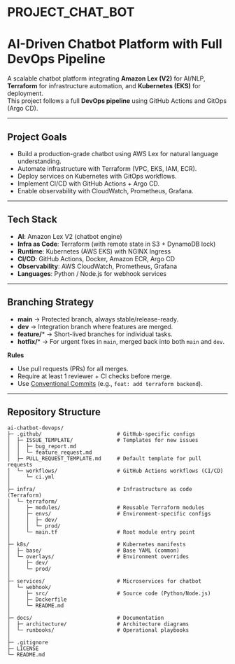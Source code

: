 # PROJECT_CHAT_BOT
# AI-Driven Chatbot Platform with Full DevOps Pipeline

A scalable chatbot platform integrating **Amazon Lex (V2)** for AI/NLP, **Terraform** for infrastructure automation, and **Kubernetes (EKS)** for deployment.  
This project follows a full **DevOps pipeline** using GitHub Actions and GitOps (Argo CD).

---

## Project Goals
- Build a production-grade chatbot using AWS Lex for natural language understanding.  
- Automate infrastructure with Terraform (VPC, EKS, IAM, ECR).  
- Deploy services on Kubernetes with GitOps workflows.  
- Implement CI/CD with GitHub Actions + Argo CD.  
- Enable observability with CloudWatch, Prometheus, Grafana.  

---

## Tech Stack
- **AI**: Amazon Lex V2 (chatbot engine)  
- **Infra as Code**: Terraform (with remote state in S3 + DynamoDB lock)  
- **Runtime**: Kubernetes (AWS EKS) with NGINX Ingress  
- **CI/CD**: GitHub Actions, Docker, Amazon ECR, Argo CD  
- **Observability**: AWS CloudWatch, Prometheus, Grafana  
- **Languages**: Python / Node.js for webhook services  

---

## Branching Strategy
- **main** → Protected branch, always stable/release-ready.  
- **dev** → Integration branch where features are merged.  
- **feature/*** → Short-lived branches for individual tasks.  
- **hotfix/*** → For urgent fixes in `main`, merged back into both `main` and `dev`.  

**Rules**  
- Use pull requests (PRs) for all merges.  
- Require at least 1 reviewer + CI checks before merge.  
- Use [Conventional Commits](https://www.conventionalcommits.org/) (e.g., `feat: add terraform backend`).  

---

## Repository Structure

```text
ai-chatbot-devops/
├─ .github/                        # GitHub-specific configs
│  ├─ ISSUE_TEMPLATE/              # Templates for new issues
│  │  ├─ bug_report.md
│  │  └─ feature_request.md
│  ├─ PULL_REQUEST_TEMPLATE.md     # Default template for pull requests
│  └─ workflows/                   # GitHub Actions workflows (CI/CD)
│     └─ ci.yml
│
├─ infra/                          # Infrastructure as code (Terraform)
│  └─ terraform/
│     ├─ modules/                  # Reusable Terraform modules
│     ├─ envs/                     # Environment-specific configs
│     │  ├─ dev/
│     │  └─ prod/
│     └─ main.tf                   # Root module entry point
│
├─ k8s/                            # Kubernetes manifests
│  ├─ base/                        # Base YAML (common)
│  └─ overlays/                    # Environment overrides
│     ├─ dev/
│     └─ prod/
│
├─ services/                       # Microservices for chatbot
│  └─ webhook/
│     ├─ src/                      # Source code (Python/Node.js)
│     ├─ Dockerfile
│     └─ README.md
│
├─ docs/                           # Documentation
│  ├─ architecture/                # Architecture diagrams
│  └─ runbooks/                    # Operational playbooks
│
├─ .gitignore
├─ LICENSE
└─ README.md
